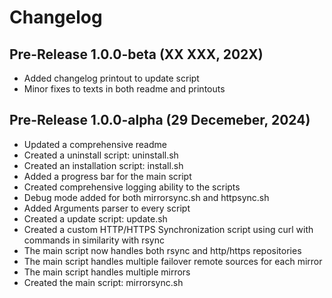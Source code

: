 # Changelog

## Pre-Release 1.0.0-beta (XX XXX, 202X)
* Added changelog printout to update script
* Minor fixes to texts in both readme and printouts

## Pre-Release 1.0.0-alpha (29 Decemeber, 2024)
* Updated a comprehensive readme
* Created a uninstall script: uninstall.sh
* Created an installation script: install.sh
* Added a progress bar for the main script
* Created comprehensive logging ability to the scripts
* Debug mode added for both mirrorsync.sh and httpsync.sh
* Added Arguments parser to every script
* Created a update script: update.sh
* Created a custom HTTP/HTTPS Synchronization script using curl with commands in 
similarity with rsync
* The main script now handles both rsync and http/https repositories
* The main script handles multiple failover remote sources for each mirror
* The main script handles multiple mirrors
* Created the main script: mirrorsync.sh